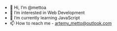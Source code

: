 - 👋 Hi, I’m @mettoa
- 👀 I’m interested in Web Development
- 🌱 I’m currently learning JavaScript
- 📫 How to reach me - artemy_metto@outlook.com

<!---
mettoa/mettoa is a ✨ special ✨ repository because its `README.md` (this file) appears on your GitHub profile.
You can click the Preview link to take a look at your changes.
--->
